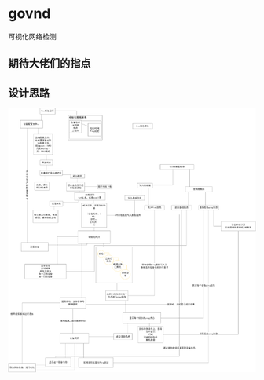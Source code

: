 # govnd
可视化网络检测

## 期待大佬们的指点

## 设计思路

![img](./%E8%AE%BE%E8%AE%A1%E6%96%87%E6%A1%A3/%E7%A8%8B%E5%BA%8F%E6%B5%81%E7%A8%8B%E8%AE%BE%E8%AE%A1.png)

